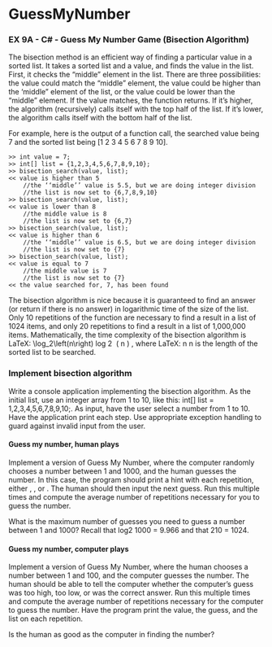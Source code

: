 # GuessMyNumber
### EX 9A - C# - Guess My Number Game (Bisection Algorithm)

The bisection method is an efficient way of finding a particular value in a sorted list. It takes a sorted list and a value, and finds the value in the list. First, it checks the “middle” element in the list. There are three possibilities: the value could match the “middle” element, the value could be higher than the ‘middle” element of the list, or the value could be lower than the “middle” element. If the value matches, the function returns. If it’s higher, the algorithm (recursively) calls itself with the top half of the list. If it’s lower, the algorithm calls itself with the bottom half of the list.

For example, here is the output of a function call, the searched value being 7 and the sorted list being [1 2 3 4 5 6 7 8 9 10].

````
>> int value = 7;
>> int[] list = {1,2,3,4,5,6,7,8,9,10};
>> bisection_search(value, list); 
<< value is higher than 5 
    //the ‘‘middle’’ value is 5.5, but we are doing integer division 
    //the list is now set to {6,7,8,9,10} 
>> bisection_search(value, list); 
<< value is lower than 8 
    //the middle value is 8 
    //the list is now set to {6,7} 
>> bisection_search(value, list); 
<< value is higher than 6 
    //the ‘‘middle’’ value is 6.5, but we are doing integer division 
    //the list is now set to {7} 
>> bisection_search(value, list); 
<< value is equal to 7 
    //the middle value is 7 
    //the list is now set to {7} 
<< the value searched for, 7, has been found 
````

The bisection algorithm is nice because it is guaranteed to find an answer (or return if there is no answer) in logarithmic time of the size of the list. Only 10 repetitions of the function are necessary to find a result in a list of 1024 items, and only 20 repetitions to find a result in a list of 1,000,000 items. Mathematically, the time complexity of the bisection algorithm is LaTeX: \log_2\left(n\right) log 2 ⁡ ( n ) , where LaTeX: n n  is the length of the sorted list to be searched.

### Implement bisection algorithm

Write a console application implementing the bisection algorithm. As the initial list, use an integer array from 1 to 10, like this: int[] list = 1,2,3,4,5,6,7,8,9,10;. As input, have the user select a number from 1 to 10. Have the application print each step. Use appropriate exception handling to guard against invalid input from the user.

#### Guess my number, human plays

Implement a version of Guess My Number, where the computer randomly chooses a number between 1 and 1000, and the human guesses the number. In this case, the program should print a hint with each repetition, either <Your guess was too high>, <Your guess was too low>, or <You guessed the number>. The human should then input the next guess. Run this multiple times and compute the average number of repetitions necessary for you to guess the number.

What is the maximum number of guesses you need to guess a number between 1 and 1000? Recall that log2 1000 = 9.966 and that 210 = 1024.

#### Guess my number, computer plays

Implement a version of Guess My Number, where the human chooses a number between 1 and 100, and the computer guesses the number. The human should be able to tell the computer whether the computer’s guess was too high, too low, or was the correct answer. Run this multiple times and compute the average number of repetitions necessary for the computer to guess the number. Have the program print the value, the guess, and the list on each repetition.

Is the human as good as the computer in finding the number?
